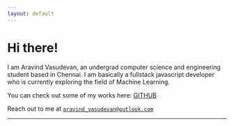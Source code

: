 ```yaml
---
layout: default
---
```


# Hi there!

I am Aravind Vasudevan, an undergrad computer science and engineering student
based in Chennai. I am basically a fullstack javascript developer who is
currently exploring the field of Machine Learning.

You can check out some of my works here: [GITHUB](https://github.com/AravindVasudev)

Reach out to me at <a href="mailto:aravind_vasudevan@outlook.com">`aravind_vasudevan@outlook.com`</a>

--------------------------------------------------------------------------------
